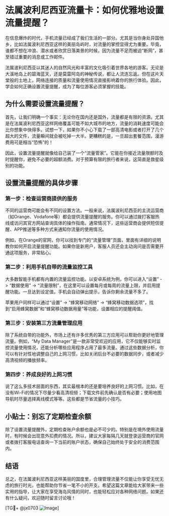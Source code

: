 # 法属波利尼西亚流量卡：如何优雅地设置流量提醒？

在信息爆炸的时代，手机流量已经成了我们生活的一部分。尤其是当你身处异国他乡，比如法属波利尼西亚这样的美丽岛屿时，对流量的掌控显得尤为重要。毕竟，谁都不想在冲浪、潜水或者欣赏日落美景的时候，因为流量不足而被迫“断网”，甚至错过重要的消息或工作邮件。

法属波利尼西亚以其迷人的自然风光和丰富的文化吸引着世界各地的游客。无论是大溪地岛上的碧海蓝天，还是莫雷阿岛的神秘传说，都让人流连忘返。但在这片天堂般的土地上，网络连接的质量和流量使用情况直接影响着你的旅行体验。因此，学会如何正确设置流量提醒，成为了每位游客必须掌握的技能。

## 为什么需要设置流量提醒？

首先，让我们明确一个事实：无论你在国内还是国外，流量都是有限的资源。尤其是在法属波利尼西亚这样网络覆盖可能不如大城市的地方，流量的消耗速度可能会比你想象中快得多。试想一下，如果你不小心下载了一部高清电影或者打开了几个超大的文件，流量瞬间就会被吃掉一大半。更糟糕的是，一旦超出套餐范围，漫游费用可是相当“恐怖”的！

因此，设置流量提醒就像给自己装了一个“流量管家”。它能在你接近流量限额时及时提醒你，避免不必要的超额消费。对于预算有限的旅行者来说，这简直是救星级别的功能。

## 设置流量提醒的具体步骤

### 第一步：检查运营商提供的服务

不同的运营商可能会有不同的设置方法。一般来说，法属波利尼西亚的主流运营商（如Orange、Vodafone等）都会提供流量提醒的服务。你可以通过拨打客服热线或访问其官方网站查询具体的操作指南。通常情况下，这些运营商会提供短信提醒、APP推送等多种方式来通知你流量的使用情况。

例如，在Orange的官网，你可以找到专门的“流量管理”页面，里面有详细的说明教你如何开启流量提醒功能。如果你是新用户，客服人员还会主动询问是否需要开通这项服务，非常贴心。

### 第二步：利用手机自带的流量监控工具

大多数智能手机都有内置的流量监控功能。以安卓系统为例，你可以进入“设置” -> “数据使用” -> “流量限制”，在这里可以设置每月或每周的流量上限，并启用提醒功能。一旦达到设定值，手机会自动弹出提示，告诉你剩余流量不多了。

苹果用户同样可以通过“设置” -> “蜂窝移动网络” -> “蜂窝移动数据选项”，找到“启用蜂窝数据”和“蜂窝移动数据用量”等功能，设置相应的提醒阈值。

### 第三步：安装第三方流量管理应用

除了系统自带的功能外，市场上还有许多优秀的第三方应用可以帮助你更好地管理流量。例如，“My Data Manager”是一款非常受欢迎的应用，它不仅能够实时监控流量使用情况，还能分析哪些应用程序占用了最多流量。通过这些数据分析，你可以有针对性地调整自己的上网习惯，比如关闭后台不必要的数据同步，或者减少高清视频的播放频率。

### 第四步：养成良好的上网习惯

说了这么多技术层面的东西，其实最根本的还是要培养良好的上网习惯。比如，在没有Wi-Fi的情况下尽量少看高清视频；下载文件前先确认是否有必要；使用地图导航时尽量选择离线模式等等。这些都是节省流量的小技巧。

## 小贴士：别忘了定期检查余额

除了设置流量提醒外，定期检查账户余额也是必不可少的。特别是在境外使用流量时，有时候会出现意外扣费的情况。所以，建议大家每隔几天就登录运营商的官网或者拨打客服电话查询一下当前的账户状态，确保自己始终处于安全的消费范围内。

## 结语

总之，在法属波利尼西亚这样美丽的国度里，合理管理流量不仅能让你享受无忧无虑的旅行时光，也能帮助你节省一笔不小的开支。希望这篇文章能给大家带来一些实用的指导，让大家在享受海岛风情的同时，也能轻松应对各种网络问题。如果还有什么疑问，欢迎随时留言讨论哦！

[TG💪+ @jx0703 ![Image](https://github.com/user-attachments/assets/dbca1d08-cadb-493c-b0ec-ad6f7a83f270)]
